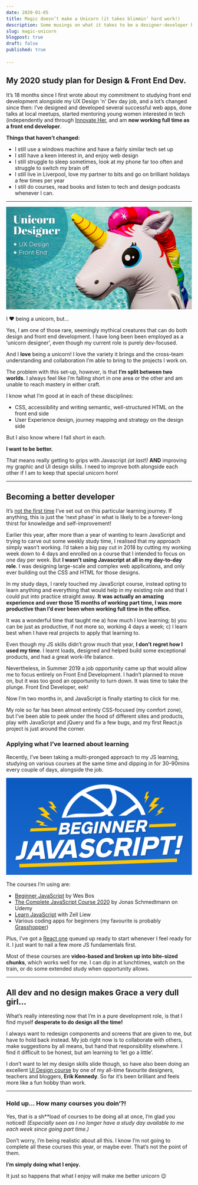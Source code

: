 ```yaml
---
date: 2020-01-05
title: Magic doesn’t make a Unicorn (it takes blimmin’ hard work!)
description: Some musings on what it takes to be a designer-developer hybrid
slug: magic-unicorn
blogpost: true
draft: false
published: true

---
```

## My 2020 study plan for Design & Front End Dev.

It’s 18 months since I first wrote about my commitment to studying front end development alongside my UX Design 'n' Dev day job, and a lot’s changed since then: I’ve designed and developed several successful web apps, done talks at local meetups, started mentoring young women interested in tech (independently and through [Innovate Her](https://www.innovateher.co.uk/), and am **now working full time as a front end developer**.

**Things that haven’t changed:**

* I still use a windows machine and have a fairly similar tech set up
* I still have a keen interest in, and enjoy web design
* I still struggle to sleep sometimes, look at my phone far too often and struggle to switch my brain off
* I still live in Liverpool, love my partner to bits and go on brilliant holidays a few times per year
* I still do courses, read books and listen to tech and design podcasts whenever I can.

***

![I wish job adverts looked more like this!](./images/2020-04-15/unicorn.png)

I ❤️ being a unicorn, but…

Yes, I am one of those rare, seemingly mythical creatures that can do both design and front end development. I have long been been employed as a ‘unicorn designer’, even though my current role is purely dev-focused.

And I **love** being a unicorn! I love the variety it brings and the cross-team understanding and collaboration I’m able to bring to the projects I work on.

The problem with this set-up, however, is that **I’m split between two worlds**. I always feel like I’m falling short in one area or the other and am unable to reach mastery in either craft.

I know what I’m good at in each of these disciplines:

* CSS, accessibility and writing semantic, well-structured HTML on the front end side
* User Experience design, journey mapping and strategy on the design side

But I also know where I fall short in each.

**I want to be better.**

That means really getting to grips with Javascript _(at last!)_ **AND** improving my graphic and UI design skills. I need to improve both alongside each other if I am to keep that special unicorn horn!

***

## Becoming a better developer

It’s [not the first time](https://medium.com/@gracesnowdesign/why-ive-taken-a-massive-pay-cut-to-study-front-end-design-development-91fd663a0dc6) I’ve set out on this particular learning journey. If anything, this is just the ‘next phase’ in what is likely to be a forever-long thirst for knowledge and self-improvement!

Earlier this year, after more than a year of wanting to learn JavaScript and trying to carve out some weekly study time, I realised that my approach simply wasn’t working. I’d taken a big pay cut in 2018 by cutting my working week down to 4 days and enrolled on a course that I intended to focus on one day per week. But **I wasn’t using Javascript at all in my day-to-day role**. I was designing large-scale and complex web applications, and only ever building out the CSS and HTML for those designs.

In my study days, I rarely touched my JavaScript course, instead opting to learn anything and everything that would help in my existing role and that I could put into practice straight away. **It was actually an amazing experience and over those 15 months of working part time, I was more productive than I’d ever been when working full time in the office.**

It was a wonderful time that taught me
a) how much I love learning;
b) you can be just as productive, if not more so, working 4 days a week;
c) I learn best when I have real projects to apply that learning to.

Even though my JS skills didn’t grow much that year, **I don’t regret how I used my time**. I learnt loads, designed and helped build some exceptional products, and had a great work-life balance.

Nevertheless, in Summer 2019 a job opportunity came up that would allow me to focus entirely on Front End Development. I hadn’t planned to move on, but it was too good an opportunity to turn down. It was time to take the plunge. Front End Developer, eek!

Now I’m two months in, and JavaScript is finally starting to click for me.

My role so far has been almost entirely CSS-focused (my comfort zone), but I’ve been able to peek under the hood of different sites and products, play with JavaScript and jQuery and fix a few bugs, and my first React.js project is just around the corner.

### Applying what I’ve learned about learning

Recently, I’ve been taking a multi-pronged approach to my JS learning, studying on various courses at the same time and dipping in for 30–90mins every couple of days, alongside the job.

![Beginner Javascript course logo](./images/2020-04-15/beginner-js.png)

The courses I’m using are:

* [Beginner JavaScript](https://beginnerjavascript.com) by Wes Bos
* [The Complete JavaScript Course 2020](https://www.udemy.com/course/the-complete-javascript-course) by Jonas Schmedtmann on Udemy
* [Learn JavaScript](https://learnjavascript.today) with Zell Liew
* Various coding apps for beginners (my favourite is probably [Grasshopper](https://grasshopper.app))

Plus, I’ve got a [React one](https://www.udemy.com/course/react-redux) queued up ready to start whenever I feel ready for it. I just want to nail a few more JS fundamentals first.

Most of these courses are **video-based and broken up into bite-sized chunks**, which works well for me. I can dip in at lunchtimes, watch on the train, or do some extended study when opportunity allows.

***

## All dev and no design makes Grace a very dull girl…

What’s really interesting now that I’m in a pure development role, is that I find myself **desperate to do design all the time!**

I always want to redesign components and screens that are given to me, but have to hold back instead. My job right now is to collaborate with others, make suggestions by all means, but hand that responsibility elsewhere. I find it difficult to be honest, but am learning to ‘let go a little’.

I don’t want to let my design skills slide though, so have also been doing an excellent [UI Design course](https://learnui.design) by one of my all-time favourite designers, teachers and bloggers, **Erik Kennedy**. So far it’s been brilliant and feels more like a fun hobby than work.

***

### Hold up… How many courses you doin’?!

Yes, that is a sh**load of courses to be doing all at once, I’m glad you noticed! _(Especially seen as I no longer have a study day available to me each week since going part time.)_

Don’t worry, I’m being realistic about all this. I know I’m not going to complete all these courses this year, or maybe ever. That’s not the point of them.

**I’m simply doing what I enjoy.**

It just so happens that what I enjoy will make me better unicorn 😉
